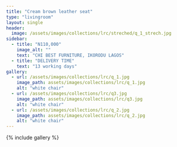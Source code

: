 ```yaml
---
title: "Cream brown leather seat"
type: "livingroom"
layout: single
header:
  image: /assets/images/collections/lrc/streched/q_1_strech.jpg
sidebar:
  - title: "N110,000"
    image_alt: ""
    text: "CHI BEST FURNITURE, IKORODU LAGOS"
  - title: "DELIVERY TIME"
    text: "13 working days"
gallery:
  - url: /assets/images/collections/lrc/q_1.jpg
    image_path: assets/images/collections/lrc/q_1.jpg
    alt: "white chair"
  - url: /assets/images/collections/lrc/q3.jpg
    image_path: assets/images/collections/lrc/q3.jpg
    alt: "white chair"
  - url: /assets/images/collections/lrc/q_2.jpg
    image_path: assets/images/collections/lrc/q_2.jpg
    alt: "white chair"
---
```


{% include gallery %}


